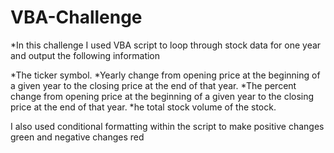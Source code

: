 # VBA-Challenge

*In this challenge I used VBA script to loop through stock data for one year and output the following information

*The ticker symbol.
*Yearly change from opening price at the beginning of a given year to the closing price at the end of that year.
*The percent change from opening price at the beginning of a given year to the closing price at the end of that year.
*he total stock volume of the stock.

I also used conditional formatting within the script to make positive changes green and negative changes red
